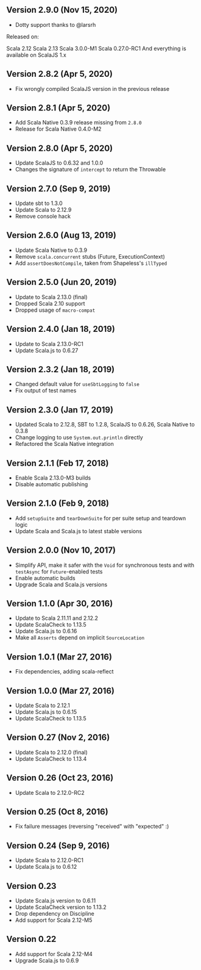## Version 2.9.0 (Nov 15, 2020)

- Dotty support thanks to @larsrh

Released on:

Scala 2.12
Scala 2.13
Scala 3.0.0-M1
Scala 0.27.0-RC1
And everything is available on ScalaJS 1.x

## Version 2.8.2 (Apr 5, 2020)

- Fix wrongly compiled ScalaJS version in the previous release

## Version 2.8.1 (Apr 5, 2020)

- Add Scala Native 0.3.9 release missing from `2.8.0`
- Release for Scala Native 0.4.0-M2

## Version 2.8.0 (Apr 5, 2020)

- Update ScalaJS to 0.6.32 and 1.0.0
- Changes the signature of `intercept` to return the Throwable

## Version 2.7.0 (Sep 9, 2019)

- Update sbt to 1.3.0
- Update Scala to 2.12.9
- Remove console hack

## Version 2.6.0 (Aug 13, 2019)

- Update Scala Native to 0.3.9
- Remove `scala.concurrent` stubs (Future, ExecutionContext)
- Add `assertDoesNotCompile`, taken from Shapeless's `illTyped`

## Version 2.5.0 (Jun 20, 2019)

- Update to Scala 2.13.0 (final)
- Dropped Scala 2.10 support
- Dropped usage of `macro-compat`

## Version 2.4.0 (Jan 18, 2019)

- Update to Scala 2.13.0-RC1
- Update Scala.js to 0.6.27

## Version 2.3.2 (Jan 18, 2019)

- Changed default value for `useSbtLogging` to `false`
- Fix output of test names

## Version 2.3.0 (Jan 17, 2019)

- Updated Scala to 2.12.8, SBT to 1.2.8, ScalaJS to 0.6.26, Scala Native to 0.3.8
- Change logging to use `System.out.println` directly
- Refactored the Scala Native integration

## Version 2.1.1 (Feb 17, 2018)

- Enable Scala 2.13.0-M3 builds
- Disable automatic publishing

## Version 2.1.0 (Feb 9, 2018)

- Add `setupSuite` and `tearDownSuite` for per suite setup and teardown logic
- Update Scala and Scala.js to latest stable versions

## Version 2.0.0 (Nov 10, 2017)

- Simplify API, make it safer with the `Void` for synchronous tests
  and with `testAsync` for `Future`-enabled tests
- Enable automatic builds
- Upgrade Scala and Scala.js versions

## Version 1.1.0 (Apr 30, 2016)

- Update to Scala 2.11.11 and 2.12.2
- Update ScalaCheck to 1.13.5
- Update Scala.js to 0.6.16
- Make all `Asserts` depend on implicit `SourceLocation`

## Version 1.0.1 (Mar 27, 2016)

- Fix dependencies, adding scala-reflect

## Version 1.0.0 (Mar 27, 2016)

- Update Scala to 2.12.1
- Update Scala.js to 0.6.15
- Update ScalaCheck to 1.13.5

## Version 0.27 (Nov 2, 2016)

- Update Scala to 2.12.0 (final)
- Update ScalaCheck to 1.13.4

## Version 0.26 (Oct 23, 2016)

- Update Scala to 2.12.0-RC2

## Version 0.25 (Oct 8, 2016)

- Fix failure messages (reversing "received" with "expected" :)

## Version 0.24 (Sep 9, 2016)

- Update Scala to 2.12.0-RC1
- Update Scala.js to 0.6.12

## Version 0.23

- Update Scala.js version to 0.6.11
- Update ScalaCheck version to 1.13.2
- Drop dependency on Discipline
- Add support for Scala 2.12-M5

## Version 0.22

- Add support for Scala 2.12-M4
- Upgrade Scala.js to 0.6.9

